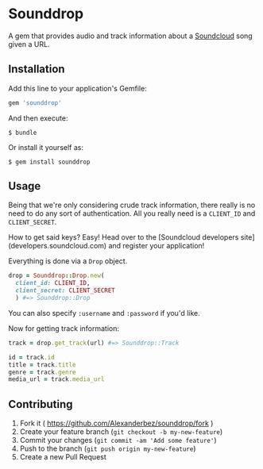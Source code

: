 # Sounddrop

A gem that provides audio and track information about a [Soundcloud](https://soundcloud.com/) song given a URL.

## Installation

Add this line to your application's Gemfile:

```ruby
gem 'sounddrop'
```

And then execute:

    $ bundle

Or install it yourself as:

    $ gem install sounddrop

## Usage

Being that we're only considering crude track information, there really is no need to do any sort of authentication. All you really need is a `CLIENT_ID` and `CLIENT_SECRET`.

How to get said keys? Easy! Head over to the [Soundcloud developers site] (developers.soundcloud.com) and register your application!

Everything is done via a `Drop` object.

```ruby
drop = Sounddrop::Drop.new(
  client_id: CLIENT_ID,
  client_secret: CLIENT_SECRET
  ) #=> Sounddrop::Drop
```

You can also specify `:username` and `:password` if you'd like.

Now for getting track information:

```ruby
track = drop.get_track(url) #=> Sounddrop::Track
```

```ruby
id = track.id
title = track.title
genre = track.genre
media_url = track.media_url
```

## Contributing

1. Fork it ( https://github.com/Alexanderbez/sounddrop/fork )
2. Create your feature branch (`git checkout -b my-new-feature`)
3. Commit your changes (`git commit -am 'Add some feature'`)
4. Push to the branch (`git push origin my-new-feature`)
5. Create a new Pull Request
